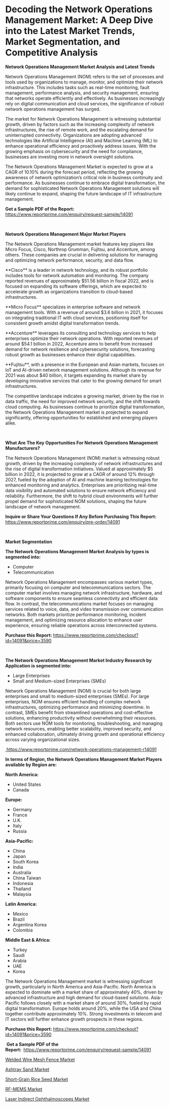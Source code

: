 <p><h1>Decoding the Network Operations Management Market: A Deep Dive into the Latest Market Trends, Market Segmentation, and Competitive Analysis</h1></p><p><strong>Network Operations Management Market Analysis and Latest Trends</strong></p>
<p><p>Network Operations Management (NOM) refers to the set of processes and tools used by organizations to manage, monitor, and optimize their network infrastructure. This includes tasks such as real-time monitoring, fault management, performance analysis, and security management, ensuring that networks operate efficiently and effectively. As businesses increasingly rely on digital communication and cloud services, the significance of robust network operations management has surged.</p><p>The market for Network Operations Management is witnessing substantial growth, driven by factors such as the increasing complexity of network infrastructures, the rise of remote work, and the escalating demand for uninterrupted connectivity. Organizations are adopting advanced technologies like Artificial Intelligence (AI) and Machine Learning (ML) to enhance operational efficiency and proactively address issues. With the growing emphasis on cybersecurity and the need for compliance, businesses are investing more in network oversight solutions.</p><p>The Network Operations Management Market is expected to grow at a CAGR of 10.10% during the forecast period, reflecting the growing awareness of network optimization’s critical role in business continuity and performance. As businesses continue to embrace digital transformation, the demand for sophisticated Network Operations Management solutions will likely continue to expand, shaping the future landscape of IT infrastructure management.</p></p>
<p><strong>Get a Sample PDF of the Report:&nbsp;</strong> <a href="https://www.reportprime.com/enquiry/request-sample/14091">https://www.reportprime.com/enquiry/request-sample/14091</a></p>
<p>&nbsp;</p>
<p><strong>Network Operations Management Major Market Players</strong></p>
<p><p>The Network Operations Management market features key players like Micro Focus, Cisco, Northrop Grumman, Fujitsu, and Accenture, among others. These companies are crucial in delivering solutions for managing and optimizing network performance, security, and data flow.</p><p>**Cisco** is a leader in network technology, and its robust portfolio includes tools for network automation and monitoring. The company reported revenues of approximately $51.56 billion in fiscal 2022, and is focused on expanding its software offerings, which are expected to accelerate growth as organizations transition to cloud-based infrastructures.</p><p>**Micro Focus** specializes in enterprise software and network management tools. With a revenue of around $3.6 billion in 2021, it focuses on integrating traditional IT with cloud services, positioning itself for consistent growth amidst digital transformation trends.</p><p>**Accenture** leverages its consulting and technology services to help enterprises optimize their network operations. With reported revenues of around $54.1 billion in 2022, Accenture aims to benefit from increased demand for network resilience and cybersecurity solutions, forecasting robust growth as businesses enhance their digital capabilities.</p><p>**Fujitsu**, with a presence in the European and Asian markets, focuses on IoT and AI-driven network management solutions. Although its revenue for 2021 was about $40 billion, it targets expanding its market share by developing innovative services that cater to the growing demand for smart infrastructures.</p><p>The competitive landscape indicates a growing market, driven by the rise in data traffic, the need for improved network security, and the shift towards cloud computing. As businesses continue to prioritize digital transformation, the Network Operations Management market is projected to expand significantly, offering opportunities for established and emerging players alike.</p></p>
<p>&nbsp;</p>
<p><strong>What Are The Key Opportunities For Network Operations Management Manufacturers?</strong></p>
<p><p>The Network Operations Management (NOM) market is witnessing robust growth, driven by the increasing complexity of network infrastructures and the rise of digital transformation initiatives. Valued at approximately $5 billion in 2022, it is projected to grow at a CAGR of around 12% through 2027, fueled by the adoption of AI and machine learning technologies for enhanced monitoring and analytics. Enterprises are prioritizing real-time data visibility and automated solutions to ensure network efficiency and reliability. Furthermore, the shift to hybrid cloud environments will further propel demand for sophisticated NOM solutions, shaping the future landscape of network management.</p></p>
<p><strong>Inquire or Share Your Questions If Any Before Purchasing This Report:</strong> <a href="https://www.reportprime.com/enquiry/pre-order/14091">https://www.reportprime.com/enquiry/pre-order/14091</a></p>
<p>&nbsp;</p>
<p><strong>Market Segmentation</strong></p>
<p><strong>The Network Operations Management Market Analysis by types is segmented into:</strong></p>
<p><ul><li>Computer</li><li>Telecommunication</li></ul></p>
<p><p>Network Operations Management encompasses various market types, primarily focusing on computer and telecommunications sectors. The computer market involves managing network infrastructure, hardware, and software components to ensure seamless connectivity and efficient data flow. In contrast, the telecommunications market focuses on managing services related to voice, data, and video transmission over communication networks. Both markets prioritize performance monitoring, incident management, and optimizing resource allocation to enhance user experience, ensuring reliable operations across interconnected systems.</p></p>
<p><strong>Purchase this Report:&nbsp;</strong><a href="https://www.reportprime.com/checkout?id=14091&price=3590">https://www.reportprime.com/checkout?id=14091&price=3590</a></p>
<p>&nbsp;</p>
<p><strong>The Network Operations Management Market Industry Research by Application is segmented into:</strong></p>
<p><ul><li>Large Enterprises</li><li>Small and Medium-sized Enterprises (SMEs)</li></ul></p>
<p><p>Network Operations Management (NOM) is crucial for both large enterprises and small to medium-sized enterprises (SMEs). For large enterprises, NOM ensures efficient handling of complex network infrastructures, optimizing performance and minimizing downtime. In contrast, SMEs benefit from streamlined operations and cost-effective solutions, enhancing productivity without overwhelming their resources. Both sectors use NOM tools for monitoring, troubleshooting, and managing network resources, enabling better scalability, improved security, and enhanced collaboration, ultimately driving growth and operational efficiency across varying organizational sizes.</p></p>
<p><a href="https://www.reportprime.com/network-operations-management-r14091">&nbsp;https://www.reportprime.com/network-operations-management-r14091</a></p>
<p><strong>In terms of Region, the Network Operations Management Market Players available by Region are:</strong></p>
<p>
    <p> <strong> North America: </strong>
        <ul>
            <li>United States</li>
            <li>Canada</li>
        </ul>
        </p> 
    <p> <strong> Europe: </strong>
        <ul>
            <li>Germany</li>
            <li>France</li>
            <li>U.K.</li>
            <li>Italy</li>
            <li>Russia</li>
        </ul>
        </p> 
    <p> <strong> Asia-Pacific: </strong>
        <ul>
            <li>China</li>
            <li>Japan</li>
            <li>South Korea</li>
            <li>India</li>
            <li>Australia</li>
            <li>China Taiwan</li>
            <li>Indonesia</li>
            <li>Thailand</li>
            <li>Malaysia</li>
        </ul>
        </p> 
    <p> <strong> Latin America: </strong>
        <ul>
            <li>Mexico</li>
            <li>Brazil</li>
            <li>Argentina Korea</li>
            <li>Colombia</li>
        </ul>
        </p> 
    <p> <strong> Middle East & Africa: </strong>
        <ul>
            <li>Turkey</li>
            <li>Saudi</li>
            <li>Arabia</li>
            <li>UAE</li>
            <li>Korea</li>
        </ul>
    </p>
    </p>
<p><p>The Network Operations Management market is witnessing significant growth, particularly in North America and Asia-Pacific. North America is expected to dominate with a market share of approximately 40%, driven by advanced infrastructure and high demand for cloud-based solutions. Asia-Pacific follows closely with a market share of around 30%, fueled by rapid digital transformation. Europe holds around 20%, while the USA and China together contribute approximately 10%. Strong investments in telecom and IT sectors will further enhance growth prospects in these regions.</p></p>
<p><strong>Purchase this Report: </strong><a href="https://www.reportprime.com/checkout?id=14091&price=3590">https://www.reportprime.com/checkout?id=14091&price=3590</a></p>
<p>&nbsp;<strong>Get a Sample PDF of the Report:&nbsp;&nbsp;</strong><a href="https://www.reportprime.com/enquiry/request-sample/14091">https://www.reportprime.com/enquiry/request-sample/14091</a></p>
<p><strong></strong></p>
<p><p><a href="https://issuu.com/reportprime-2/docs/welded-wire-mesh-fence-market-size-_ffabde2214f099">Welded Wire Mesh Fence Market</a></p><p><a href="https://www.linkedin.com/pulse/ashtray-sand-market-share-analysis-growth-trends-forecasts-szzff?trackingId=5DZQHRI6Tn2ShBr4UKbqvA%3D%3D">Ashtray Sand Market</a></p><p><a href="https://medium.com/@jillianwyattgb94/the-short-grain-rice-seed-market-report-analyzes-important-operational-and-performance-data-so-fda4bde4260b">Short-Grain Rice Seed Market</a></p><p><a href="https://issuu.com/reportprime-2/docs/rf-mems-market-size-2030.pptx_b84c529022140f">RF-MEMS Market</a></p><p><a href="https://medium.com/@jillianwyattgb94/the-laser-indirect-ophthalmoscopes-market-prioritizes-cost-control-and-efficiency-enhancement-c8eb66ade248">Laser Indirect Ophthalmoscopes Market</a></p></p>